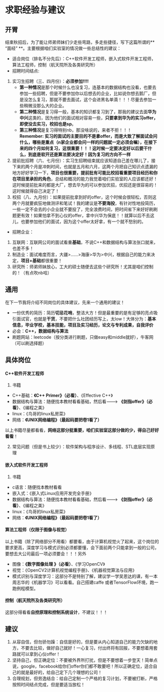 求职经验与建议
====

开胃
----

结束秋招后，为了能让师弟师妹们少走些弯路，多走些捷径，写下这篇所谓的** “面经” **。主要根据咱们实验室的情况做一些总结性的建议：    
* 适合岗位（排名不分先后）：C++软件开发工程师，嵌入式软件开发工程师，算法工程师，控制（航天院所及各类研究所）
* 招聘时间结点:      
1. 实习生招聘（三、四月份）：**必须参加!!!!**
    * **第一种情况**是那个时候什么也没复习，连基本的数据结构也没看，也要去参加一些招聘，但是不要参加你以后想去的企业，比如说你想去鹅厂，但是没怎么复习，那就不要去面试，这个会进黑名单滴！！！尽量去参加一些稍微没那么大的企业。
    * **第二种情况**是复习得一般，基本的知识都复习到了，那我的建议去面**华为中兴**这类的，因为他们的面试相对容易一些，**只要拿到华为的实习offer，即使没去实习，校招也是sp**。
    * **第三种情况**是复习得特别nb，那没啥说的，来者不拒！！！   
**Remember: 实习的面试的主要目的不是拿offer，而是大致了解面试会问什么，哪些是重点（n家企业都会问一样的问题就一定必须会嘛），在接下来的四个月如何复习，这很重要！！！这时候一定要决定好以后要干什么，到底是软开还是算法要决定好！因为复习的方向不一样**    
2. 提前批招聘（六、七月份）：实习生招聘结束就应该知道自己差在哪儿了，接下来的两个月是冲刺时间，也就是五月和六月，这两个月把自己知识点遗漏的地方好好学习一下，**项目也很重要，提前批有可能比校招看重要项目经历和你在项目里承担的角色**，总结和概况的能力我觉着咱们实验室的人应该都还好！这时候提前批来的都是大厂，想去华为的可以参加优招，优招还是很容易的！这时候就得自己决定了！   
3. 校招（八、九月份）：如果提前批拿到好的offer，这个时候会很轻松，否则这两个月就要疯狂地做测评和笔试！我的建议是**不要海投**，有针对性地投简历，一些一定不会去的小企业就不要投了，完全浪费时间，把时间省下来好好刷刷题更有效！如果怕拿不到心仪的offer，拿中兴华为保底！！就算以后不去这儿，也要参加他们的面试，因为这个offer太好拿，有一个就不愁别的。   

* 招聘企业：   
1. 互联网：互联网公司的面试看重**基础**，不说C++和数据结构与算法张口就来，也差不多！
2. 制造业：面试难度而言，大疆>......>海康>华为>中兴，根据自己的能力来决定，**项目+基础**都很重要！
3. 研究所：师弟师妹放心，工大的硕士随便去这些个研究所！尤其是咱们控制的！（有点吹nb哈）    

通用
----

在下一节我将介绍不同岗位的具体建议，先来一个通用的建议！

* 一份优秀的简历：简历**切忌花哨**，整洁大方！但是最重要的是有足够的亮点吸引面试官，也就是**干货**，不要把什么社团经历写上，太low！大体分为：**基本信息，毕业学校，基本技能，项目及实习经历，论文与专利成果，自我评价**   
* 必会：**C++，数据结构与算法**
* 刷题网站：leetcode（按分类进行刷题，只做easy和middle就好），牛客网（可以刷选择题）   


具体岗位
----

#### C++软件开发工程师

1. 书籍   
* C++基础：**《C++ Primer》（必看）**、《Effective C++》  
* 数据结构与算法：随便找本教材看看基础，然后看---> **《剑指offer》（必看）**、《编程之美》  
* linux：《鸟哥的linux私房菜》  
* 网络：**《UNIX网络编程》（最起码要把卷1看了）**

以上书籍尽量都看看，**网络这部分挺重要，咱们实验室这部分做的少，得自己好好看看**！   

2. 常见问题（但是书上较少）：软件架构与程序设计、多线程、STL底层实现原理    

#### 嵌入式软件开发工程师

1. 书籍   
* c语言：随便找本教材看看
* 嵌入式：《嵌入式Linux应用开发完全手册》
* 数据结构与算法：随便找本教材看看基础，然后看---> **《剑指offer》（必看）**、《编程之美》  
* linux：《鸟哥的linux私房菜》  
* 网络：**《UNIX网络编程》（最起码要把卷1看了）**  

#### 算法工程师（仅限于图像与视觉）

以上书籍（除了网络部分不用看）都要看，由于计算机视觉火了起来，这个岗位的要求更高，深度学习与模式识别必须都要懂，会下面前两个只能拿到一般的公司，要想去大公司最后一项必须要会！！！另外   
* 图像：**《数字图像处理 》（必看）**、《学习OpenCV》  
* 视觉：《OpenCV2计算机视觉编程手册》、《机器视觉算法与应用》  
* 模式识别与深度学习：这部分不是特别了解，建议学一学吴恩达的课，有一本周志华的《机器学习》可以看看。自己搭建caffe
或者TensorFlow环境，跑一跑例程模型。   

#### 控制（航天院所及各类研究所）   

这部分得看看**自控原理和控制系统设计**，不建议！！！

建议
----

1. 从容自信，但勿骄勿躁：自信是好的，但是要从内心知道自己的能力欠缺的地方，不要去比较，做好自己就好！一心复习，付出终将有回报，不要想着用套路就可以拿到心仪offer！
2. 坚持自己，但正确定位：不要被外界所打扰，但是不要想着一步登天！简单点说，google，facebook给你们offer你们都不敢要吧！所以正确定位，适合自己的就是最好的，给自己定下几个理想的公司！
3. 合理规划，但劳逸结合：给自己定制一个严格的复习计划，不要被打断，严格按照时间结点完成，但是要适当放松！  
